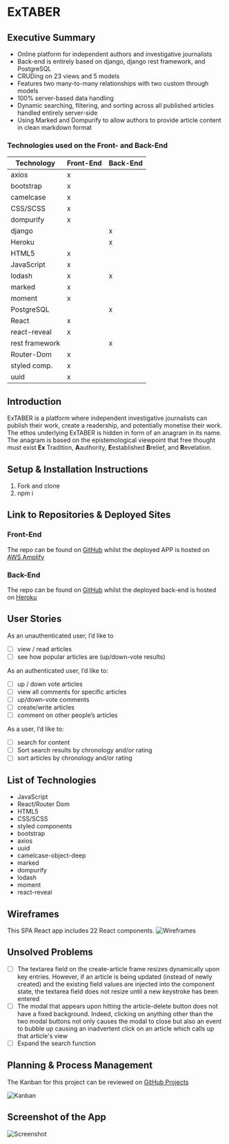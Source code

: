 # ExTABER

## Executive Summary
+ Online platform for independent authors and investigative journalists
+ Back-end is entirely based on django, django rest framework, and PostgreSQL
+ CRUDing on 23 views and 5 models
+ Features two many-to-many relationships with two custom through models
+ 100% server-based data handling
+ Dynamic searching, filtering, and sorting across all published articles handled entirely server-side
+ Using Marked and Dompurify to allow authors to provide article content in clean markdown format

### Technologies used on the Front- and Back-End
| Technology     | Front-End | Back-End |
|----------------|-----------|----------|
| axios          | x         |          |
| bootstrap      | x         |          |
| camelcase      | x         |          |
| CSS/SCSS       | x         |          |
| dompurify      | x         |          |
| django         |           | x        |
| Heroku         |           | x        |
| HTML5          | x         |          |
| JavaScript     | x         |          |
| lodash         | x         | x        |
| marked         | x         |          |
| moment         | x         |          |
| PostgreSQL     |           | x        |
| React          | x         |          |
| react-reveal   | x         |          |
| rest framework |           | x        |
| Router-Dom     | x         |          |
| styled comp.   | x         |          |
| uuid           | x         |          |

## Introduction
ExTABER is a platform where independent investigative journalists can publish their work, create a readership, and
potentially monetise their work. The ethos underlying ExTABER is hidden in form of an anagram in its name. The
anagram is based on the epistemological viewpoint that free thought must exist **Ex** Tradition, **A**authority,
**E**established **B**relief, and **R**evelation.

## Setup & Installation Instructions
1. Fork and clone
1. npm i

## Link to Repositories & Deployed Sites
### Front-End
The repo can be found on [GitHub](https://github.com/sven-gerlach/extaber-client) whilst the deployed APP is hosted
on [AWS Amplify](https://main.d33ikcjgiasu7y.amplifyapp.com/)

### Back-End
The repo can be found on [GitHub](https://github.com/sven-gerlach/extaber-api) whilst the deployed back-end is hosted
on [Heroku](https://extaber-api.herokuapp.com/)

## User Stories
As an unauthenticated user, I’d like to
- [ ] view / read articles
- [ ] see how popular articles are (up/down-vote results)

As an authenticated user, I’d like to:
- [ ] up / down vote articles
- [ ] view all comments for specific articles
- [ ] up/down-vote comments
- [ ] create/write articles
- [ ] comment on other people’s articles

As a user, I’d like to:
- [ ] search for content
- [ ] Sort search results by chronology and/or rating
- [ ] sort articles by chronology and/or rating

## List of Technologies
- JavaScript
- React/Router Dom
- HTML5
- CSS/SCSS
- styled components
- bootstrap
- axios
- uuid
- camelcase-object-deep
- marked
- dompurify
- lodash
- moment
- react-reveal

## Wireframes
This SPA React app includes 22 React components.
![Wireframes](./src/assets/img/Wireframes.png)


## Unsolved Problems
- [ ] The textarea field on the create-article frame resizes dynamically upon key entries. However, if an article is being updated (instead of newly created) and the existing field values are injected into the component state, the textarea field does not resize until a new keystroke has been entered
- [ ] The modal that appears upon hitting the article-delete button does not have a fixed background. Indeed, clicking on anything other than the two modal buttons not only causes the modal to close but also an event to bubble up causing an inadvertent click on an article which calls up that article's view
- [ ] Expand the search function

## Planning & Process Management

The Kanban for this project can be reviewed on [GitHub Projects](https://github.com/sven-gerlach/extaber-client/projects/1)

![Kanban](./src/assets/img/Kanban%20Planning_front-end.png)

## Screenshot of the App
![Screenshot](./src/assets/img/ExTABER%20Screenshot.png)
